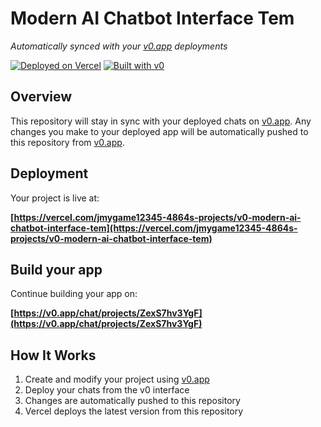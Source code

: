 # Modern AI Chatbot Interface Tem

*Automatically synced with your [v0.app](https://v0.app) deployments*

[![Deployed on Vercel](https://img.shields.io/badge/Deployed%20on-Vercel-black?style=for-the-badge&logo=vercel)](https://vercel.com/jmygame12345-4864s-projects/v0-modern-ai-chatbot-interface-tem)
[![Built with v0](https://img.shields.io/badge/Built%20with-v0.app-black?style=for-the-badge)](https://v0.app/chat/projects/ZexS7hv3YgF)

## Overview

This repository will stay in sync with your deployed chats on [v0.app](https://v0.app).
Any changes you make to your deployed app will be automatically pushed to this repository from [v0.app](https://v0.app).

## Deployment

Your project is live at:

**[https://vercel.com/jmygame12345-4864s-projects/v0-modern-ai-chatbot-interface-tem](https://vercel.com/jmygame12345-4864s-projects/v0-modern-ai-chatbot-interface-tem)**

## Build your app

Continue building your app on:

**[https://v0.app/chat/projects/ZexS7hv3YgF](https://v0.app/chat/projects/ZexS7hv3YgF)**

## How It Works

1. Create and modify your project using [v0.app](https://v0.app)
2. Deploy your chats from the v0 interface
3. Changes are automatically pushed to this repository
4. Vercel deploys the latest version from this repository
